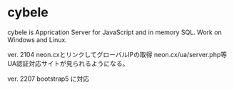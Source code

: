 ﻿# cybele
cybele is Apprication Server for JavaScript and in memory SQL. Work on Windows and Linux.

ver. 2104
  neon.cxとリンクしてグローバルIPの取得
  neon.cx/ua/server.php等UA認証対応サイトが見られるようになる。
  
ver. 2207
  bootstrap5 に対応
